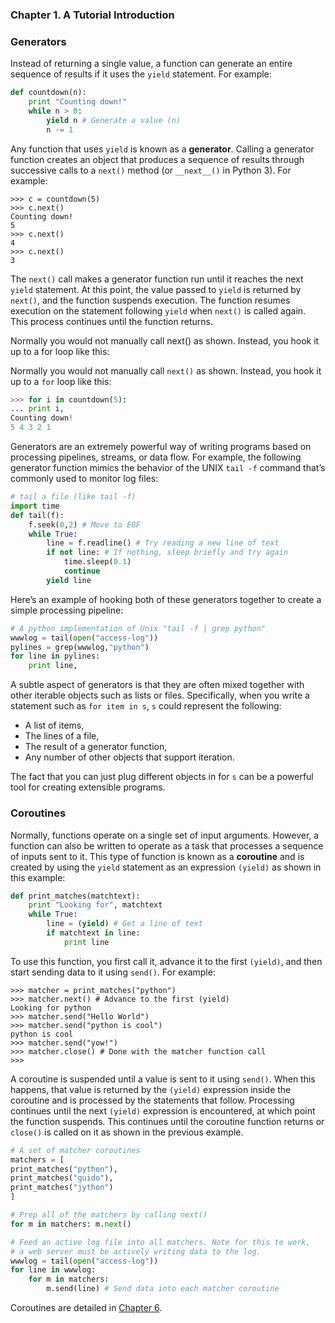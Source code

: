 ### **Chapter 1. A Tutorial Introduction**

### Generators

Instead of returning a single value, a function can generate an entire sequence of results if it uses the `yield` statement. For example:

```python
def countdown(n):
    print "Counting down!"
    while n > 0:
        yield n # Generate a value (n)
        n -= 1
```

Any function that uses `yield` is known as a **generator**. Calling a generator function creates an object that produces a sequence of results through successive calls to a `next()` method (or `__next__()` in Python 3). For example:

```pycon
>>> c = countdown(5)
>>> c.next()
Counting down!
5
>>> c.next()
4
>>> c.next()
3
```

The `next()` call makes a generator function run until it reaches the next `yield` statement. At this point, the value passed to `yield` is returned by `next()`, and the function suspends execution. The function resumes execution on the statement following `yield` when `next()` is called again. This process continues until the function returns.

Normally you would not manually call next() as shown. Instead, you hook it up to
a for loop like this:

Normally you would not manually call `next()` as shown. Instead, you hook it up to a `for` loop like this:

```python
>>> for i in countdown(5):
... print i,
Counting down!
5 4 3 2 1
```

Generators are an extremely powerful way of writing programs based on processing pipelines, streams, or data flow. For example, the following generator function mimics the behavior of the UNIX `tail -f` command that’s commonly used to monitor log files:

```python
# tail a file (like tail -f)
import time
def tail(f):
    f.seek(0,2) # Move to EOF
    while True:
        line = f.readline() # Try reading a new line of text
        if not line: # If nothing, sleep briefly and try again
            time.sleep(0.1)
            continue
        yield line
```

Here’s an example of hooking both of these generators together to create a simple processing pipeline:

```python
# A python implementation of Unix "tail -f | grep python"
wwwlog = tail(open("access-log"))
pylines = grep(wwwlog,"python")
for line in pylines:
    print line,
```

A subtle aspect of generators is that they are often mixed together with other iterable
objects such as lists or files. Specifically, when you write a statement such as `for item
in s`, `s` could represent the following:

* A list of items,
* The lines of a file,
* The result of a generator function,
* Any number of other objects that support iteration.

The fact that you can just plug different objects in for `s` can be a powerful tool for creating extensible programs.

### Coroutines

Normally, functions operate on a single set of input arguments. However, a function can also be written to operate as a task that processes a sequence of inputs sent to it. This type of function is known as a **coroutine** and is created by using the `yield` statement as an expression `(yield)` as shown in this example:

```python
def print_matches(matchtext):
    print "Looking for", matchtext
    while True:
        line = (yield) # Get a line of text
        if matchtext in line:
            print line
```

To use this function, you first call it, advance it to the first `(yield)`, and then start sending data to it using `send()`. For example:

```pycon
>>> matcher = print_matches("python")
>>> matcher.next() # Advance to the first (yield)
Looking for python
>>> matcher.send("Hello World")
>>> matcher.send("python is cool")
python is cool
>>> matcher.send("yow!")
>>> matcher.close() # Done with the matcher function call
>>>
```

A coroutine is suspended until a value is sent to it using `send()`. When this happens, that value is returned by the `(yield)` expression inside the coroutine and is processed by the statements that follow. Processing continues until the next `(yield)` expression is encountered, at which point the function suspends. This continues until the coroutine function returns or `close()` is called on it as shown in the previous example.

```python
# A set of matcher coroutines
matchers = [
print_matches("python"),
print_matches("guido"),
print_matches("jython")
]

# Prep all of the matchers by calling next()
for m in matchers: m.next()

# Feed an active log file into all matchers. Note for this to work,
# a web server must be actively writing data to the log.
wwwlog = tail(open("access-log"))
for line in wwwlog:
    for m in matchers:
        m.send(line) # Send data into each matcher coroutine
```

Coroutines are detailed in [Chapter 6](ch6.md).
